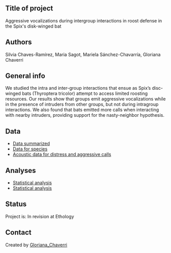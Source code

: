 ## Title of project
Aggressive vocalizations during intergroup interactions in roost defense in the Spix's disk-winged bat

## Authors
Silvia Chaves-Ramírez, Maria Sagot, Mariela Sánchez-Chavarría, Gloriana Chaverri 

## General info
We studied the intra and inter-group interactions that ensue as Spix’s disc-winged bats (Thyroptera tricolor) attempt to access limited roosting resources. Our results show that groups emit aggressive vocalizations while in the presence of intruders from other groups, but not during intragroup interactions. We also found that bats emitted more calls when interacting with nearby intruders, providing support for the nasty-neighbor hypothesis.

## Data
* [Data summarized](data1.csv)
* [Data for species](data2.csv)
* [Acoustic data for distress and aggressive calls](Vocal_analysis.csv)

## Analyses

* [Statistical analysis](Analysis.R)
* [Statistical analysis](Vocal_analysis.R)

## Status
Project is: In revision at Ethology

## Contact
Created by [Gloriana_Chaverri](batcr.com/)
